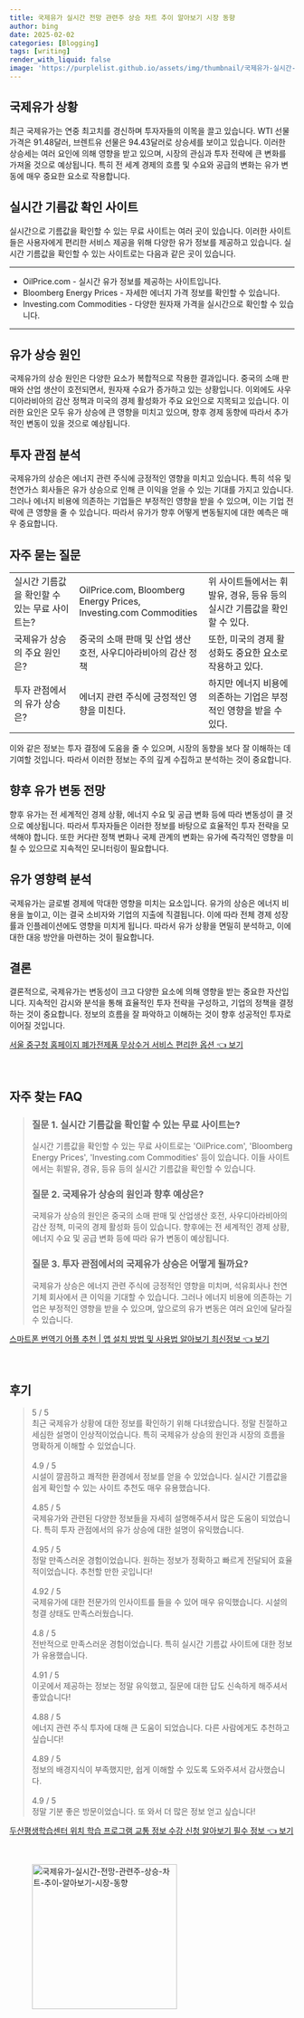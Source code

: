 ```yaml
---
title: 국제유가 실시간 전망 관련주 상승 차트 추이 알아보기 시장 동향
author: bing
date: 2025-02-02
categories: [Blogging]
tags: [writing]
render_with_liquid: false
image: 'https://purplelist.github.io/assets/img/thumbnail/국제유가-실시간-전망-관련주-상승-차트-추이-알아보기-시장-동향.webp'
---
```



<h2 id='국제유가_상황'>국제유가 상황</h2>

<p>최근 국제유가는 연중 최고치를 경신하며 투자자들의 이목을 끌고 있습니다. WTI 선물 가격은 91.48달러, 브렌트유 선물은 94.43달러로 상승세를 보이고 있습니다. 이러한 상승세는 여러 요인에 의해 영향을 받고 있으며, 시장의 관심과 투자 전략에 큰 변화를 가져올 것으로 예상됩니다. 특히 전 세계 경제의 흐름 및 수요와 공급의 변화는 유가 변동에 매우 중요한 요소로 작용합니다.</p>

<h2 id='실시간_기름값_확인_사이트'>실시간 기름값 확인 사이트</h2>

<p>실시간으로 기름값을 확인할 수 있는 무료 사이트는 여러 곳이 있습니다. 이러한 사이트들은 사용자에게 편리한 서비스 제공을 위해 다양한 유가 정보를 제공하고 있습니다. 실시간 기름값을 확인할 수 있는 사이트로는 다음과 같은 곳이 있습니다.</p>

<hr />

<ul>
    <li>OilPrice.com - 실시간 유가 정보를 제공하는 사이트입니다.</li>
    <li>Bloomberg Energy Prices - 자세한 에너지 가격 정보를 확인할 수 있습니다.</li>
    <li>Investing.com Commodities - 다양한 원자재 가격을 실시간으로 확인할 수 있습니다.</li>
</ul>

<hr />

<h2 id='유가_상승_원인'>유가 상승 원인</h2>

<p>국제유가의 상승 원인은 다양한 요소가 복합적으로 작용한 결과입니다. 중국의 소매 판매와 산업 생산이 호전되면서, 원자재 수요가 증가하고 있는 상황입니다. 이외에도 사우디아라비아의 감산 정책과 미국의 경제 활성화가 주요 요인으로 지목되고 있습니다. 이러한 요인은 모두 유가 상승에 큰 영향을 미치고 있으며, 향후 경제 동향에 따라서 추가적인 변동이 있을 것으로 예상됩니다.</p>

<h2 id='투자_관점_분석'>투자 관점 분석</h2>

<p>국제유가의 상승은 에너지 관련 주식에 긍정적인 영향을 미치고 있습니다. 특히 석유 및 천연가스 회사들은 유가 상승으로 인해 큰 이익을 얻을 수 있는 기대를 가지고 있습니다. 그러나 에너지 비용에 의존하는 기업들은 부정적인 영향을 받을 수 있으며, 이는 기업 전략에 큰 영향을 줄 수 있습니다. 따라서 유가가 향후 어떻게 변동될지에 대한 예측은 매우 중요합니다.</p>

<h2 id='자주_묻는_질문'>자주 묻는 질문</h2>

<table>
    <tr>
        <td>실시간 기름값을 확인할 수 있는 무료 사이트는?</td>
        <td>OilPrice.com, Bloomberg Energy Prices, Investing.com Commodities</td>
        <td>위 사이트들에서는 휘발유, 경유, 등유 등의 실시간 기름값을 확인할 수 있다.</td>
    </tr>
    <tr>
        <td>국제유가 상승의 주요 원인은?</td>
        <td>중국의 소매 판매 및 산업 생산 호전, 사우디아라비아의 감산 정책</td>
        <td>또한, 미국의 경제 활성화도 중요한 요소로 작용하고 있다.</td>
    </tr>
    <tr>
        <td>투자 관점에서의 유가 상승은?</td>
        <td>에너지 관련 주식에 긍정적인 영향을 미친다.</td>
        <td>하지만 에너지 비용에 의존하는 기업은 부정적인 영향을 받을 수 있다.</td>
    </tr>
</table>

<p>이와 같은 정보는 투자 결정에 도움을 줄 수 있으며, 시장의 동향을 보다 잘 이해하는 데 기여할 것입니다. 따라서 이러한 정보는 주의 깊게 수집하고 분석하는 것이 중요합니다.</p>

<h2 id='향후_유가_변동_전망'>향후 유가 변동 전망</h2>

<p>향후 유가는 전 세계적인 경제 상황, 에너지 수요 및 공급 변화 등에 따라 변동성이 클 것으로 예상됩니다. 따라서 투자자들은 이러한 정보를 바탕으로 효율적인 투자 전략을 모색해야 합니다. 또한 커다란 정책 변화나 국제 관계의 변화는 유가에 즉각적인 영향을 미칠 수 있으므로 지속적인 모니터링이 필요합니다.</p>

<h2 id='유가_영향력_분석'>유가 영향력 분석</h2>

<p>국제유가는 글로벌 경제에 막대한 영향을 미치는 요소입니다. 유가의 상승은 에너지 비용을 높이고, 이는 결국 소비자와 기업의 지출에 직결됩니다. 이에 따라 전체 경제 성장률과 인플레이션에도 영향을 미치게 됩니다. 따라서 유가 상황을 면밀히 분석하고, 이에 대한 대응 방안을 마련하는 것이 필요합니다.</p>

<h2 id='결론'>결론</h2>

<p>결론적으로, 국제유가는 변동성이 크고 다양한 요소에 의해 영향을 받는 중요한 자산입니다. 지속적인 감시와 분석을 통해 효율적인 투자 전략을 구성하고, 기업의 정책을 결정하는 것이 중요합니다. 정보의 흐름을 잘 파악하고 이해하는 것이 향후 성공적인 투자로 이어질 것입니다.</p>


<p><a class="click-button" title="서울 중구청 홈페이지 폐가전제품 무상수거 서비스 편리한 옵션" href="https://purplelist.github.io/posts/%EC%84%9C%EC%9A%B8-%EC%A4%91%EA%B5%AC%EC%B2%AD-%ED%99%88%ED%8E%98%EC%9D%B4%EC%A7%80-%ED%8F%90%EA%B0%80%EC%A0%84%EC%A0%9C%ED%92%88-%EB%AC%B4%EC%83%81%EC%88%98%EA%B1%B0-%EC%84%9C%EB%B9%84%EC%8A%A4-%ED%8E%B8%EB%A6%AC%ED%95%9C-%EC%98%B5%EC%85%98/" rel="dofollow">서울 중구청 홈페이지 폐가전제품 무상수거 서비스 편리한 옵션 👈 보기</a></p><br>
<h2 id='자주_찾는_FAQ'>자주 찾는 FAQ</h2>
<div itemscope="" itemtype="https://schema.org/FAQPage"> 
<blockquote> 
<div itemscope="" itemprop="mainEntity" itemtype="https://schema.org/Question"> 
<h3 itemprop="name">질문 1. 실시간 기름값을 확인할 수 있는 무료 사이트는?</h3> 
<div itemscope="" itemprop="acceptedAnswer" itemtype="https://schema.org/Answer"> 
<span itemprop="text"> 
<p>실시간 기름값을 확인할 수 있는 무료 사이트로는 'OilPrice.com', 'Bloomberg Energy Prices', 'Investing.com Commodities' 등이 있습니다. 이들 사이트에서는 휘발유, 경유, 등유 등의 실시간 기름값을 확인할 수 있습니다.</p> 
</span> 
</div> 
</div> 
<div itemscope="" itemprop="mainEntity" itemtype="https://schema.org/Question"> 
<h3 itemprop="name">질문 2. 국제유가 상승의 원인과 향후 예상은?</h3> 
<div itemscope="" itemprop="acceptedAnswer" itemtype="https://schema.org/Answer"> 
<span itemprop="text"> 
<p>국제유가 상승의 원인은 중국의 소매 판매 및 산업생산 호전, 사우디아라비아의 감산 정책, 미국의 경제 활성화 등이 있습니다. 향후에는 전 세계적인 경제 상황, 에너지 수요 및 공급 변화 등에 따라 유가 변동이 예상됩니다.</p> 
</span> 
</div> 
</div> 
<div itemscope="" itemprop="mainEntity" itemtype="https://schema.org/Question"> 
<h3 itemprop="name">질문 3. 투자 관점에서의 국제유가 상승은 어떻게 될까요?</h3> 
<div itemscope="" itemprop="acceptedAnswer" itemtype="https://schema.org/Answer"> 
<span itemprop="text"> 
<p>국제유가 상승은 에너지 관련 주식에 긍정적인 영향을 미치며, 석유회사나 천연기체 회사에서 큰 이익을 기대할 수 있습니다. 그러나 에너지 비용에 의존하는 기업은 부정적인 영향을 받을 수 있으며, 앞으로의 유가 변동은 여러 요인에 달라질 수 있습니다.</p> 
</span> 
</div> 
</div> 
</blockquote> 
</div>
<p><a class="click-button" title="스마트폰 번역기 어플 추천 | 앱 설치 방법 및 사용법 알아보기 최신정보" href="https://purplelist.github.io/posts/%EC%8A%A4%EB%A7%88%ED%8A%B8%ED%8F%B0-%EB%B2%88%EC%97%AD%EA%B8%B0-%EC%96%B4%ED%94%8C-%EC%B6%94%EC%B2%9C-%EC%95%B1-%EC%84%A4%EC%B9%98-%EB%B0%A9%EB%B2%95-%EB%B0%8F-%EC%82%AC%EC%9A%A9%EB%B2%95-%EC%95%8C%EC%95%84%EB%B3%B4%EA%B8%B0-%EC%B5%9C%EC%8B%A0%EC%A0%95%EB%B3%B4/" rel="dofollow">스마트폰 번역기 어플 추천 | 앱 설치 방법 및 사용법 알아보기 최신정보 👈 보기</a></p><br>
<h2 id='후기'>후기</h2>
<div itemscope itemtype="https://schema.org/Product">
  <blockquote>
  <div itemprop="review" itemscope itemtype="https://schema.org/Review">
      <div itemprop="reviewRating" itemscope itemtype="https://schema.org/Rating"> <span itemprop="ratingValue">5</span> / <span itemprop="bestRating">5</span> </div>
      <span itemprop="reviewBody">최근 국제유가 상황에 대한 정보를 확인하기 위해 다녀왔습니다. 정말 친절하고 세심한 설명이 인상적이었습니다. 특히 국제유가 상승의 원인과 시장의 흐름을 명확하게 이해할 수 있었습니다.</span>
  </div>
  <br>
  <div itemprop="review" itemscope itemtype="https://schema.org/Review">
      <div itemprop="reviewRating" itemscope itemtype="https://schema.org/Rating"> <span itemprop="ratingValue">4.9</span> / <span itemprop="bestRating">5</span> </div>
      <span itemprop="reviewBody">시설이 깔끔하고 쾌적한 환경에서 정보를 얻을 수 있었습니다. 실시간 기름값을 쉽게 확인할 수 있는 사이트 추천도 매우 유용했습니다.</span>
  </div>
  <br>
  <div itemprop="review" itemscope itemtype="https://schema.org/Review">
      <div itemprop="reviewRating" itemscope itemtype="https://schema.org/Rating"> <span itemprop="ratingValue">4.85</span> / <span itemprop="bestRating">5</span> </div>
      <span itemprop="reviewBody">국제유가와 관련된 다양한 정보들을 자세히 설명해주셔서 많은 도움이 되었습니다. 특히 투자 관점에서의 유가 상승에 대한 설명이 유익했습니다.</span>
  </div>
  <br>
  <div itemprop="review" itemscope itemtype="https://schema.org/Review">
      <div itemprop="reviewRating" itemscope itemtype="https://schema.org/Rating"> <span itemprop="ratingValue">4.95</span> / <span itemprop="bestRating">5</span> </div>
      <span itemprop="reviewBody">정말 만족스러운 경험이었습니다. 원하는 정보가 정확하고 빠르게 전달되어 효율적이었습니다. 추천할 만한 곳입니다!</span>
  </div>
  <br>
  <div itemprop="review" itemscope itemtype="https://schema.org/Review">
      <div itemprop="reviewRating" itemscope itemtype="https://schema.org/Rating"> <span itemprop="ratingValue">4.92</span> / <span itemprop="bestRating">5</span> </div>
      <span itemprop="reviewBody">국제유가에 대한 전문가의 인사이트를 들을 수 있어 매우 유익했습니다. 시설의 청결 상태도 만족스러웠습니다.</span>
  </div>
  <br>
  <div itemprop="review" itemscope itemtype="https://schema.org/Review">
      <div itemprop="reviewRating" itemscope itemtype="https://schema.org/Rating"> <span itemprop="ratingValue">4.8</span> / <span itemprop="bestRating">5</span> </div>
      <span itemprop="reviewBody">전반적으로 만족스러운 경험이었습니다. 특히 실시간 기름값 사이트에 대한 정보가 유용했습니다.</span>
  </div>
  <br>
  <div itemprop="review" itemscope itemtype="https://schema.org/Review">
      <div itemprop="reviewRating" itemscope itemtype="https://schema.org/Rating"> <span itemprop="ratingValue">4.91</span> / <span itemprop="bestRating">5</span> </div>
      <span itemprop="reviewBody">이곳에서 제공하는 정보는 정말 유익했고, 질문에 대한 답도 신속하게 해주셔서 좋았습니다!</span>
  </div>
  <br>
  <div itemprop="review" itemscope itemtype="https://schema.org/Review">
      <div itemprop="reviewRating" itemscope itemtype="https://schema.org/Rating"> <span itemprop="ratingValue">4.88</span> / <span itemprop="bestRating">5</span> </div>
      <span itemprop="reviewBody">에너지 관련 주식 투자에 대해 큰 도움이 되었습니다. 다른 사람에게도 추천하고 싶습니다!</span>
  </div>
  <br>
  <div itemprop="review" itemscope itemtype="https://schema.org/Review">
      <div itemprop="reviewRating" itemscope itemtype="https://schema.org/Rating"> <span itemprop="ratingValue">4.89</span> / <span itemprop="bestRating">5</span> </div>
      <span itemprop="reviewBody">정보의 배경지식이 부족했지만, 쉽게 이해할 수 있도록 도와주셔서 감사했습니다.</span>
  </div>
  <br>
  <div itemprop="review" itemscope itemtype="https://schema.org/Review">
      <div itemprop="reviewRating" itemscope itemtype="https://schema.org/Rating"> <span itemprop="ratingValue">4.9</span> / <span itemprop="bestRating">5</span> </div>
      <span itemprop="reviewBody">정말 기분 좋은 방문이었습니다. 또 와서 더 많은 정보 얻고 싶습니다!</span>
  </div>
  </blockquote>
</div>
<p><a class="click-button" title="두산평생학습센터 위치 학습 프로그램 교통 정보 수강 신청 알아보기 필수 정보" href="https://purplelist.github.io/posts/%EB%91%90%EC%82%B0%ED%8F%89%EC%83%9D%ED%95%99%EC%8A%B5%EC%84%BC%ED%84%B0-%EC%9C%84%EC%B9%98-%ED%95%99%EC%8A%B5-%ED%94%84%EB%A1%9C%EA%B7%B8%EB%9E%A8-%EA%B5%90%ED%86%B5-%EC%A0%95%EB%B3%B4-%EC%88%98%EA%B0%95-%EC%8B%A0%EC%B2%AD-%EC%95%8C%EC%95%84%EB%B3%B4%EA%B8%B0-%ED%95%84%EC%88%98-%EC%A0%95%EB%B3%B4/" rel="dofollow">두산평생학습센터 위치 학습 프로그램 교통 정보 수강 신청 알아보기 필수 정보 👈 보기</a></p><br>
<figure class="image"><img src="https://purplelist.github.io/assets/img/thumbnail/국제유가-실시간-전망-관련주-상승-차트-추이-알아보기-시장-동향.webp" alt="국제유가-실시간-전망-관련주-상승-차트-추이-알아보기-시장-동향" width="256" height="256"></figure>